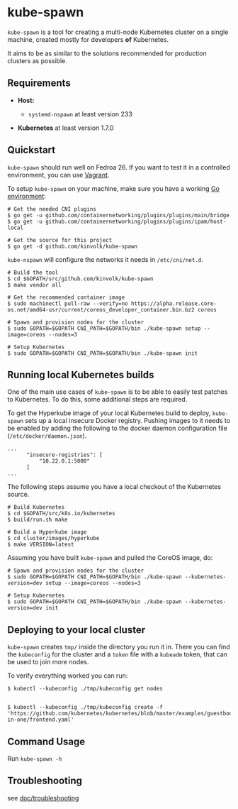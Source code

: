 # kube-spawn

`kube-spawn` is a tool for creating a multi-node Kubernetes cluster
on a single machine, created mostly for developers __of__ Kubernetes.

It aims to be as similar to the solutions recommended for production
clusters as possible.

## Requirements

* **Host:**
  - `systemd-nspawn` at least version 233

* **Kubernetes** at least version 1.7.0

## Quickstart

`kube-spawn` should run well on Fedroa 26. If you want to test it in a
controlled environment, you can use [Vagrant](doc/vagrant.md).

To setup `kube-spawn` on your machine, make sure you have a working [Go environment](https://golang.org/doc/install):

```
# Get the needed CNI plugins
$ go get -u github.com/containernetworking/plugins/plugins/main/bridge
$ go get -u github.com/containernetworking/plugins/plugins/ipam/host-local

# Get the source for this project
$ go get -d github.com/kinvolk/kube-spawn
```

`kube-nspawn` will configure the networks it needs in `/etc/cni/net.d`.

```
# Build the tool
$ cd $GOPATH/src/github.com/kinvolk/kube-spawn
$ make vendor all

# Get the recommended container image
$ sudo machinectl pull-raw --verify=no https://alpha.release.core-os.net/amd64-usr/current/coreos_developer_container.bin.bz2 coreos

# Spawn and provision nodes for the cluster
$ sudo GOPATH=$GOPATH CNI_PATH=$GOPATH/bin ./kube-spawn setup --image=coreos --nodes=3

# Setup Kubernetes
$ sudo GOPATH=$GOPATH CNI_PATH=$GOPATH/bin ./kube-spawn init
```

## Running local Kubernetes builds

One of the main use cases of `kube-spawn` is to be able to easily test patches to
Kubernetes. To do this, some additional steps are required.

To get the Hyperkube image of your local Kubernetes build to deploy, `kube-spawn` sets up
a local insecure Docker registry. Pushing images to it needs to be enabled by adding
the following to the docker daemon configuration file (`/etc/docker/daemon.json`).

```
...
      "insecure-registries": [
          "10.22.0.1:5000"
      ]
...
```

The following steps assume you have a local checkout of the Kubernetes source.

```
# Build Kubernetes
$ cd $GOPATH/src/k8s.io/kubernetes
$ build/run.sh make

# Build a Hyperkube image
$ cd cluster/images/hyperkube
$ make VERSION=latest
```

Assuming you have built `kube-spawn` and pulled the CoreOS image, do:

```
# Spawn and provision nodes for the cluster
$ sudo GOPATH=$GOPATH CNI_PATH=$GOPATH/bin ./kube-spawn --kubernetes-version=dev setup --image=coreos --nodes=3

# Setup Kubernetes
$ sudo GOPATH=$GOPATH CNI_PATH=$GOPATH/bin ./kube-spawn --kubernetes-version=dev init
```

## Deploying to your local cluster

`kube-spawn` creates `tmp/` inside the directory you run it in.
There you can find the `kubeconfig` for the cluster and a `token` file with
a `kubeadm` token, that can be used to join more nodes.

To verify everything worked you can run:
```
$ kubectl --kubeconfig ./tmp/kubeconfig get nodes


$ kubectl --kubeconfig ./tmp/kubeconfig create -f 'https://github.com/kubernetes/kubernetes/blob/master/examples/guestbook/all-in-one/frontend.yaml'
```

## Command Usage

Run `kube-spawn -h`

## Troubleshooting

see [doc/troubleshooting](doc/troubleshooting.md)
